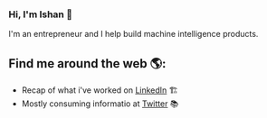 ### Hi, I'm Ishan 👋 

<!--
**ishanmkh/ishanmkh** is a ✨ _special_ ✨ repository because its `README.md` (this file) appears on your GitHub profile.

Here are some ideas to get you started:

- 🔭 I’m currently working on ...
- 🌱 I’m currently learning ...
- 👯 I’m looking to collaborate on ...
- 🤔 I’m looking for help with ...
- 💬 Ask me about ...
- 📫 How to reach me: ...
- 😄 Pronouns: ...
- ⚡ Fun fact: ...
-->

I'm an entrepreneur and I help build machine intelligence products.


## Find me around the web 🌎:

- Recap of what i've worked on <a href="https://www.linkedin.com/in/ishanm/">LinkedIn</a> 🏗️
- Mostly consuming informatio at <a href="https://twitter.com/ishanmkh"> Twitter</a> 📚

